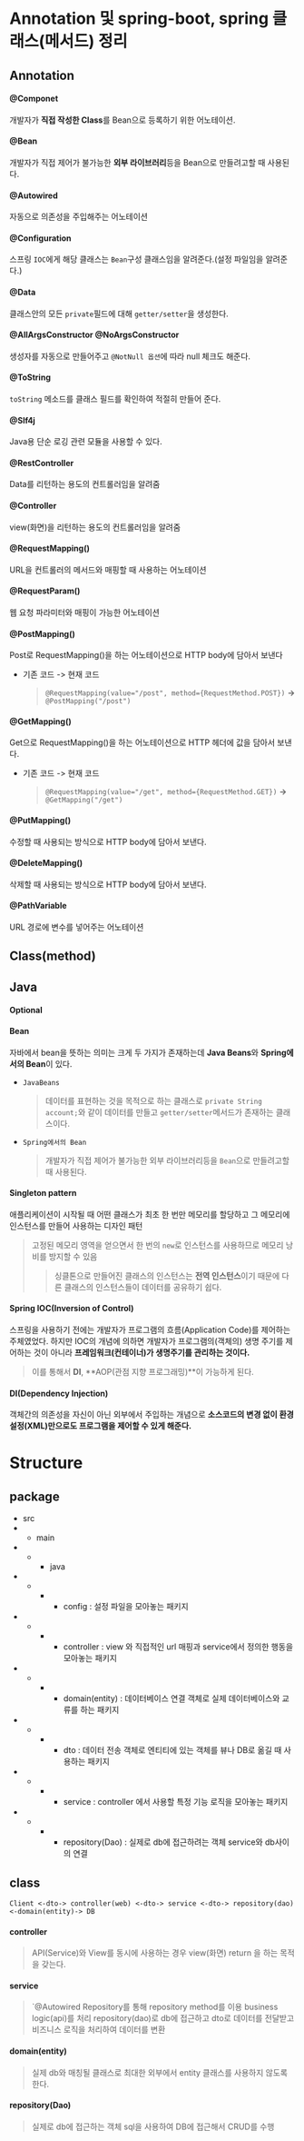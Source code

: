 # Annotation 및 spring-boot, spring 클래스(메서드) 정리

## Annotation

#### @Componet

개발자가 **직접 작성한 Class**를 Bean으로 등록하기 위한 어노테이션.

#### @Bean

개발자가 직접 제어가 불가능한 **외부 라이브러리**등을 Bean으로 만들려고할 때 사용된다.

#### @Autowired

자동으로 의존성을 주입해주는 어노테이션

#### @Configuration

스프링 `IOC`에게 해당 클래스는 `Bean`구성 클래스임을 알려준다.(설정 파일임을 알려준다.)

#### @Data

클래스안의 모든 `private`필드에 대해 `getter/setter`을 생성한다.

#### @AllArgsConstructor @NoArgsConstructor

생성자를 자동으로 만들어주고 `@NotNull 옵션`에 따라 null 체크도 해준다.

#### @ToString

`toString` 메소드를 클래스 필드를 확인하여 적절히 만들어 준다.

#### @Slf4j

Java용 단순 로깅 관련 모듈을 사용할 수 있다.

#### @RestController

Data를 리턴하는 용도의 컨트롤러임을 알려줌

#### @Controller

view(화면)을 리턴하는 용도의 컨트롤러임을 알려줌

#### @RequestMapping()

URL을 컨트롤러의 메서드와 매핑할 때 사용하는 어노테이션

#### @RequestParam()

웹 요청 파라미터와 매핑이 가능한 어노테이션

#### @PostMapping()

Post로 RequestMapping()을 하는 어노테이션으로 HTTP body에 담아서 보낸다

- 기존 코드 -> 현재 코드
  > `@RequestMapping(value="/post", method={RequestMethod.POST})` **->** `@PostMapping("/post")`

#### @GetMapping()

Get으로 RequestMapping()을 하는 어노테이션으로 HTTP 헤더에 값을 담아서 보낸다.

- 기존 코드 -> 현재 코드
  > `@RequestMapping(value="/get", method={RequestMethod.GET})` **->** `@GetMapping("/get")`

#### @PutMapping()

수정할 때 사용되는 방식으로 HTTP body에 담아서 보낸다.

#### @DeleteMapping()

삭제할 때 사용되는 방식으로 HTTP body에 담아서 보낸다.

#### @PathVariable

URL 경로에 변수를 넣어주는 어노테이션

## Class(method)

## Java

#### Optional

#### Bean

자바에서 bean을 뜻하는 의미는 크게 두 가지가 존재하는데 **Java Beans**와 **Spring에서의 Bean**이 있다.

- `JavaBeans`
  > 데이터를 표현하는 것을 목적으로 하는 클래스로 `private String account;`와 같이 데이터를 만들고 `getter/setter`메서드가 존재하는 클래스이다.
- `Spring에서의 Bean`
  > 개발자가 직접 제어가 불가능한 외부 라이브러리등을 `Bean`으로 만들려고할 때 사용된다.

#### Singleton pattern

애플리케이션이 시작될 때 어떤 클래스가 최초 한 번만 메모리를 할당하고 그 메모리에 인스턴스를 만들어 사용하는 디자인 패턴

> 고정된 메모리 영역을 얻으면서 한 번의 `new`로 인스턴스를 사용하므로 메모리 낭비를 방지할 수 있음
>
> > 싱클톤으로 만들어진 클래스의 인스턴스는 **전역 인스턴스**이기 때문에 다른 클래스의 인스턴스들이 데이터를 공유하기 쉽다.

#### Spring IOC(Inversion of Control)

스프링을 사용하기 전에는 개발자가 프로그램의 흐름(Application Code)를 제어하는 주체였었다.
하지만 IOC의 개념에 의하면 개발자가 프로그램의(객체의) 생명 주기를 제어하는 것이 아니라 **프레임워크(컨테이너)가 생명주기를 관리하는 것이다.**

> 이를 통해서 **DI**, **AOP(관점 지향 프로그래밍)**이 가능하게 된다.

#### DI(Dependency Injection)

객체간의 의존성을 자신이 아닌 외부에서 주입하는 개념으로 **소스코드의 변경 없이 환경설정(XML)만으로도 프로그램을 제어할 수 있게 해준다.**

# Structure

## package

- src
- - main
- - - java
- - - - config : 설정 파일을 모아놓는 패키지
- - - - controller : view 와 직접적인 url 매핑과 service에서 정의한 행동을 모아놓는 패키지
- - - - domain(entity) : 데이터베이스 연결 객체로 실제 데이터베이스와 교류를 하는 패키지
- - - - dto : 데이터 전송 객체로 엔티티에 있는 객체를 뷰나 DB로 옮길 때 사용하는 패키지
- - - - service : controller 에서 사용할 특정 기능 로직을 모아놓는 패키지
- - - - repository(Dao) : 실제로 db에 접근하려는 객체 service와 db사이의 연결

## class

`Client <-dto-> controller(web) <-dto-> service <-dto-> repository(dao) <-domain(entity)-> DB`

#### controller

> API(Service)와 View를 동시에 사용하는 경우
> view(화면) return 을 하는 목적을 갖는다.

#### service

> `@Autowired Repository를 통해 repository method를 이용
> business logic(api)를 처리
> repository(dao)로 db에 접근하고 dto로 데이터를 전달받고 비즈니스 로직을 처리하여 데이터를 변환

#### domain(entity)

> 실제 db와 매칭될 클래스로 최대한 외부에서 entity 클래스를 사용하지 않도록 한다.

#### repository(Dao)

> 실제로 db에 접근하는 객체
> sql을 사용하여 DB에 접근해서 CRUD를 수행

